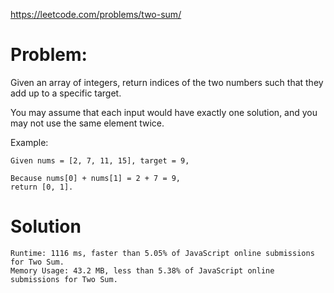 https://leetcode.com/problems/two-sum/

# Problem: 

Given an array of integers, return indices of the two numbers such that they add up to a specific target.

You may assume that each input would have exactly one solution, and you may not use the same element twice.

Example:

```
Given nums = [2, 7, 11, 15], target = 9,

Because nums[0] + nums[1] = 2 + 7 = 9,
return [0, 1].

```

# Solution

```
Runtime: 1116 ms, faster than 5.05% of JavaScript online submissions for Two Sum.
Memory Usage: 43.2 MB, less than 5.38% of JavaScript online submissions for Two Sum.
```
